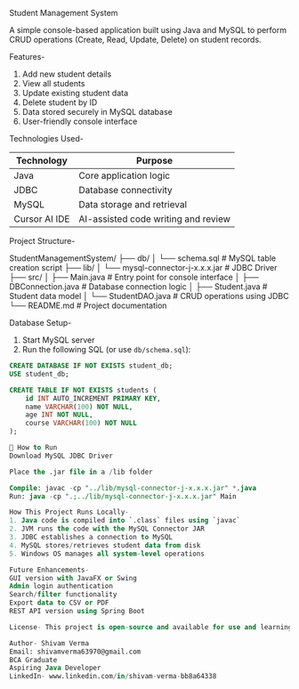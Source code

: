 Student Management System

A simple console-based application built using Java and MySQL to perform CRUD operations (Create, Read, Update, Delete) on student records.

Features-

1. Add new student details
2. View all students
3. Update existing student data
4. Delete student by ID
5. Data stored securely in MySQL database
6. User-friendly console interface

Technologies Used-

| Technology     | Purpose                             |
|----------------|--------------------------------------|
| Java           | Core application logic               |
| JDBC           | Database connectivity                |
| MySQL          | Data storage and retrieval           |
| Cursor AI IDE  | AI-assisted code writing and review  |

Project Structure-

StudentManagementSystem/
├── db/
│ └── schema.sql # MySQL table creation script
├── lib/
│ └── mysql-connector-j-x.x.x.jar # JDBC Driver
├── src/
│ ├── Main.java # Entry point for console interface
│ ├── DBConnection.java # Database connection logic
│ ├── Student.java # Student data model
│ └── StudentDAO.java # CRUD operations using JDBC
└── README.md # Project documentation

Database Setup-

1. Start MySQL server
2. Run the following SQL (or use `db/schema.sql`):

```sql
CREATE DATABASE IF NOT EXISTS student_db;
USE student_db;

CREATE TABLE IF NOT EXISTS students (
    id INT AUTO_INCREMENT PRIMARY KEY,
    name VARCHAR(100) NOT NULL,
    age INT NOT NULL,
    course VARCHAR(100) NOT NULL
);

🚀 How to Run
Download MySQL JDBC Driver

Place the .jar file in a /lib folder

Compile: javac -cp "../lib/mysql-connector-j-x.x.x.jar" *.java
Run: java -cp ".;../lib/mysql-connector-j-x.x.x.jar" Main

How This Project Runs Locally-
1. Java code is compiled into `.class` files using `javac`
2. JVM runs the code with the MySQL Connector JAR
3. JDBC establishes a connection to MySQL
4. MySQL stores/retrieves student data from disk
5. Windows OS manages all system-level operations

Future Enhancements-
GUI version with JavaFX or Swing
Admin login authentication
Search/filter functionality
Export data to CSV or PDF
REST API version using Spring Boot

License- This project is open-source and available for use and learning.

Author- Shivam Verma
Email: shivamverma63970@gmail.com
BCA Graduate
Aspiring Java Developer
LinkedIn- www.linkedin.com/in/shivam-verma-bb8a64338

